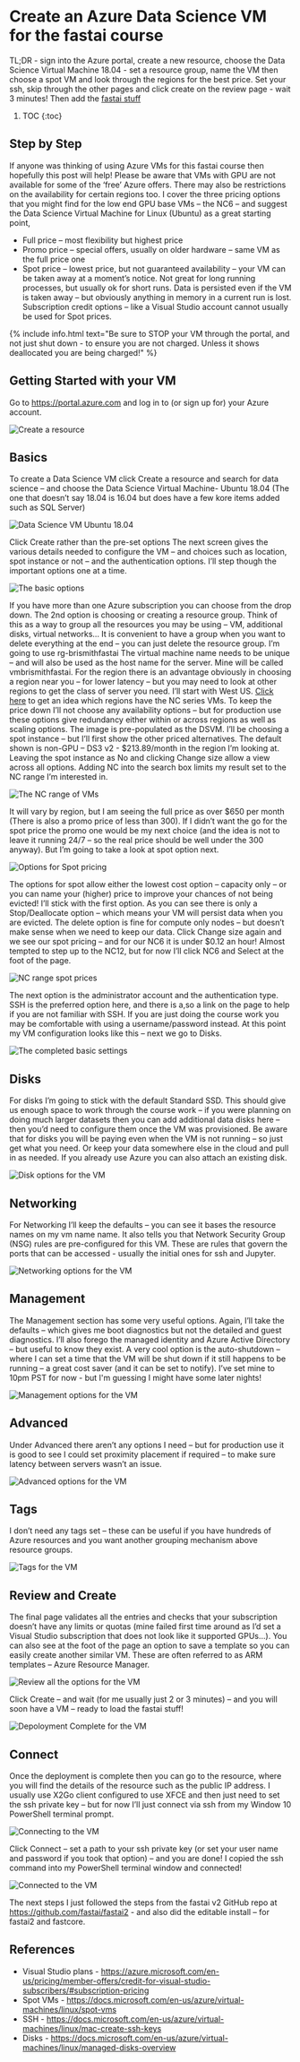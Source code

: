 # Create an Azure Data Science VM for the fastai course

TL;DR - sign into the Azure portal, create a new resource, choose the Data Science Virtual Machine 18.04 - set a resource group, name the VM then choose a spot VM and look through the regions for the best price.  Set your ssh, skip through the other pages and click create on the review page - wait 3 minutes! Then add the [fastai stuff](https://github.com/fastai/fastai2)

1. TOC
{:toc}

## Step by Step

If anyone was thinking of using Azure VMs for this fastai course then hopefully this post will help!  Please be aware that VMs with GPU are not available for some of the ‘free’ Azure offers.  There may also be restrictions on the availability for certain regions too.  I cover the three pricing options that you might find for the low end GPU base VMs – the NC6 – and suggest the Data Science Virtual Machine for Linux (Ubuntu) as a great starting point,
- Full price – most flexibility but highest price
- Promo price – special offers, usually on older hardware – same VM as the full price one
- Spot price – lowest price, but not guaranteed availability – your VM can be taken away at a moment’s notice.  Not great for long running processes, but usually ok for short runs.  Data is persisted even if the VM is taken away – but obviously anything in memory in a current run is lost.  Subscription credit options – like a Visual Studio account cannot usually be used for Spot prices.

{% include info.html text="Be sure to STOP your VM through the portal, and not just shut down - to ensure you are not charged.  Unless it shows deallocated you are being charged!" %}

## Getting Started with your VM

Go to https://portal.azure.com and log in to (or sign up for) your Azure account. 

![](/images/CreateResource.JPG "Create a resource")

## Basics

To create a Data Science VM click Create a resource and search for data science – and choose the Data Science Virtual Machine- Ubuntu 18.04 (The one that doesn’t say 18.04 is 16.04 but does have a few kore items added such as SQL Server)

![](/images/DSVM1804.PNG "Data Science VM Ubuntu 18.04")

Click Create rather than the pre-set options
The next screen gives the various details needed to configure the VM – and choices such as location, spot instance or not – and the authentication options.  I’ll step though the important options one at a time.

![](/images/Basics1804Blank.PNG "The basic options")

If you have more than one Azure subscription you can choose from the drop down.
The 2nd option is choosing or creating a resource group.  Think of this as a way to group all the resources you may be using – VM, additional disks, virtual networks…  It is convenient to have a group when you want to delete everything at the end – you can just delete the resource group.  I’m going to use rg-brismithfastai
The virtual machine name needs to be unique – and will also be used as the host name for the server.  Mine will be called vmbrismithfastai.
For the region there is an advantage obviously in choosing a region near you – for lower latency – but you may need to look at other regions to get the class of server you need.  I’ll start with West US.  [Click here](https://azure.microsoft.com/en-us/global-infrastructure/services/?products=virtual-machines) to get an idea which regions have the NC series VMs.
To keep the price down I’ll not choose any availability options – but for production use these options give redundancy either within or across regions as well as scaling options.
The image is pre-populated as the DSVM.
I’ll be choosing a spot instance – but I’ll first show the other priced alternatives.  The default shown is non-GPU – DS3 v2 - $213.89/month in the region I’m looking at.  Leaving the spot instance as No and clicking Change size allow a view across all options. Adding NC into the search box limits my result set to the NC range I’m interested in.  

![](/images/VMSizes.JPG "The NC range of VMs")

It will vary by region, but I am seeing the full price as over $650 per month (There is also a promo price of less than 300). If I didn’t want the go for the spot price the promo one would be my next choice (and the idea is not to leave it running 24/7 – so the real price should be well under the 300 anyway). But I’m going to take a look at spot option next.

![](/images/SpotOptions.JPG "Options for Spot pricing")

The options for spot allow either the lowest cost option – capacity only – or you can name your (higher) price to improve your chances of not being evicted!  I’ll stick with the first option.  As you can see there is only a Stop/Deallocate option – which means your VM will persist data when you are evicted.  The delete option is fine for compute only nodes – but doesn’t make sense when we need to keep our data.  Click Change size again and we see our spot pricing – and for our NC6 it is under $0.12 an hour! Almost tempted to step up to the NC12, but for now I’ll click NC6 and Select at the foot of the page.

![](/images/VMSizesSPOT.JPG "NC range spot prices")

The next option is the administrator account and the authentication type.  SSH is the preferred option here, and there is a,so a link on the page to help if you are not familiar with SSH.  If you are just doing the course work you may be comfortable with using a username/password instead. At this point my VM configuration looks like this – next we go to Disks.

![](/images/Basics1804.PNG "The completed basic settings")

## Disks

For disks I’m going to stick with the default Standard SSD.  This should give us enough space to work through the course work – if you were planning on doing much larger datasets then you can add additional data disks here – then you’d need to configure them once the VM was provisioned.  Be aware that for disks you will be paying even when the VM is not running – so just get what you need.  Or keep your data somewhere else in the cloud and pull in as needed.  If you already use Azure you can also attach an existing disk. 

![](/images/Disks.PNG "Disk options for the VM")

## Networking 
For Networking I’ll keep the defaults – you can see it bases the resource names on my vm name name.  It also tells you that Network Security Group (NSG) rules are pre-configured for this VM.  These are rules that govern the ports that can be accessed - usually the initial ones for ssh and Jupyter.

![](/images/Networking.PNG "Networking options for the VM")

## Management

The Management section has some very useful options.  Again, I’ll take the defaults – which gives me boot diagnostics but not the detailed and guest diagnostics.  I’ll also forego the managed identity and Azure Active Directory – but useful to know they exist.  A very cool option is the auto-shutdown – where I can set a time that the VM will be shut down if it still happens to be running – a great cost saver (and it can be set to notify). I’ve set mine to 10pm PST for now - but I'm guessing I might have some later nights!

![](/images/Management.PNG "Management options for the VM")

## Advanced 

Under Advanced there aren’t any options I need – but for production use it is good to see I could set proximity placement if required – to make sure latency between servers wasn’t an issue. 

![](/images/Advanced.PNG "Advanced options for the VM")

## Tags

I don’t need any tags set – these can be useful if you have hundreds of Azure resources and you want another grouping mechanism above resource groups. 

![](/images/Tags.PNG "Tags for the VM")

## Review and Create

The final page validates all the entries and checks that your subscription doesn’t have any limits or quotas (mine failed first time around as I’d set a Visual Studio subscription that does not look like it supported GPUs…).  You can also see at the foot of the page an option to save a template so you can easily create another similar VM.  These are often referred to as ARM templates – Azure Resource Manager. 

![](/images/Review.PNG "Review all the options for the VM")

Click Create – and wait (for me usually just 2 or 3 minutes) – and you will soon have a VM – ready to load the fastai stuff! 

![](/images/Complete.PNG "Depoloyment Complete for the VM")

## Connect

Once the deployment is complete then you can go to the resource, where you will find the details of the resource such as the public IP address.  I usually use X2Go client configured to use XFCE and then just need to set the ssh private key – but for now I’ll just connect via ssh from my Window 10 PowerShell terminal prompt.

![](/images/Connect.JPG "Connecting to the VM")

Click Connect – set a path to your ssh private key (or set your user name and password if you took that option) – and you are done! I copied the ssh command into my PowerShell terminal window and connected!

![](/images/Connected.PNG "Connected to the VM")

The next steps I just followed the steps from the fastai v2 GitHub repo at https://github.com/fastai/fastai2 - and also did the editable install – for fastai2 and fastcore. 

## References

- Visual Studio plans - https://azure.microsoft.com/en-us/pricing/member-offers/credit-for-visual-studio-subscribers/#subscription-pricing
- Spot VMs - https://docs.microsoft.com/en-us/azure/virtual-machines/linux/spot-vms
- SSH - https://docs.microsoft.com/en-us/azure/virtual-machines/linux/mac-create-ssh-keys
- Disks - https://docs.microsoft.com/en-us/azure/virtual-machines/linux/managed-disks-overview
